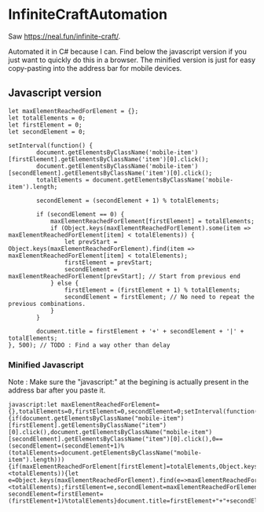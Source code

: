 # InfiniteCraftAutomation

Saw https://neal.fun/infinite-craft/.

Automated it in C# because I can. Find below the javascript version if you just want to quickly do this in a browser. The minified version is just for easy copy-pasting into the address bar for mobile devices.

## Javascript version

```
let maxElementReachedForElement = {};
let totalElements = 0;
let firstElement = 0;
let secondElement = 0;

setInterval(function() {
		document.getElementsByClassName('mobile-item')[firstElement].getElementsByClassName('item')[0].click();
		document.getElementsByClassName('mobile-item')[secondElement].getElementsByClassName('item')[0].click();
		totalElements = document.getElementsByClassName('mobile-item').length;

		secondElement = (secondElement + 1) % totalElements;

		if (secondElement == 0) {
			maxElementReachedForElement[firstElement] = totalElements;	
			if (Object.keys(maxElementReachedForElement).some(item => maxElementReachedForElement[item] < totalElements)) {
				let prevStart = Object.keys(maxElementReachedForElement).find(item => maxElementReachedForElement[item] < totalElements);
				firstElement = prevStart;
				secondElement = maxElementReachedForElement[prevStart]; // Start from previous end
			} else {
				firstElement = (firstElement + 1) % totalElements;
				secondElement = firstElement; // No need to repeat the previous combinations.
			}
		}

		document.title = firstElement + '+' + secondElement + '|' + totalElements;
}, 500); // TODO : Find a way other than delay
```

### Minified Javascript

Note : Make sure the "javascript:" at the begining is actually present in the address bar after you paste it. 
```
javascript:let maxElementReachedForElement={},totalElements=0,firstElement=0,secondElement=0;setInterval(function(){if(document.getElementsByClassName("mobile-item")[firstElement].getElementsByClassName("item")[0].click(),document.getElementsByClassName("mobile-item")[secondElement].getElementsByClassName("item")[0].click(),0==(secondElement=(secondElement+1)%(totalElements=document.getElementsByClassName("mobile-item").length))){if(maxElementReachedForElement[firstElement]=totalElements,Object.keys(maxElementReachedForElement).some(e=>maxElementReachedForElement[e]<totalElements)){let e=Object.keys(maxElementReachedForElement).find(e=>maxElementReachedForElement[e]<totalElements);firstElement=e,secondElement=maxElementReachedForElement[e]}else secondElement=firstElement=(firstElement+1)%totalElements}document.title=firstElement+"+"+secondElement+"|"+totalElements},500);
```
